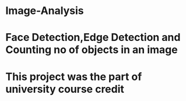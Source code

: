 # Image-Analysis
# Face Detection,Edge Detection and Counting no of objects in an image 
# This project was the part of university course credit 
